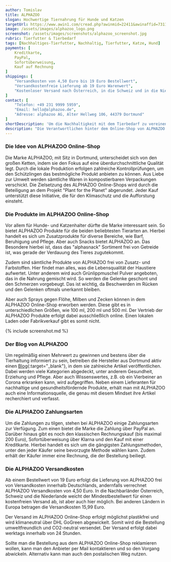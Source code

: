 ```yaml
---
author: Tomislav
title: ALPHAZOO
slogan: Hochwertige Tiernahrung für Hunde und Katzen
targetUrl: https://www.awin1.com/cread.php?awinmid=22411&awinaffid=731132
image: /assets/images/alphazoo_logo.png
screenshot: /assets/images/screenshots/alphazoo_screenshot.jpg
rubric: Tierfutter & Tierbedarf
tags: [Nachhaltiges-Tierfutter, Nachhaltig, Tierfutter, Katze, Hund]
payments: [
    Kreditkarte,
    PayPal,
    Sofortüberweisung,
    Kauf auf Rechnung
]
shippings: [
    "Versandkosten von 4,50 Euro bis 19 Euro Bestellwert",
    "Versandkostenfreie Lieferung ab 19 Euro Warenwert",
    "Kostenloser Versand nach Österreich, in die Schweiz und in die Niederlande möglich"
]
contact: [
    "Telefon: +49 231 9999 5959",
    "Email: hello@alphazoo.de",
    "Adresse: alphazoo AG, Alter Hellweg 106, 44379 Dortmund"
]
shortDescription: 'Um die Nachhaltigkeit mit dem Tierbedarf zu vereinen, verfolgt der ALPHAZOO Online-Shop mit der Tiernahrungsprodukten das Motto "Die Marke mit dem Mehrwert".'
description: "Die Verantwortlichen hinter dem Online-Shop von ALPHAZOO möchten Produkte für unsere treuen Begleiter anbieten, die qualitativ hochwertig sind und das Wohlbefinden des Tieres steigern. Bei ALPHAZOO findet man zahlreiche Produkte für Hund und Katze. Um neben dem Angebot von Nahrungsergänzung und Fellpflege noch weiteren Input zu liefern, führt die Marke einen Blog, auf dem weitere Informationen bezüglich Tierhaltung veröffentlicht werden."
---
```


### Die Idee von ALPHAZOO Online-Shop

Die Marke ALPHAZOO, mit Sitz in Dortmund, unterscheidet sich von den großen Ketten, indem sie den Fokus auf eine überdurchschnittliche Qualität legt. Durch die lokale Produktion erfolgen zahlreiche Kontrollprüfungen, um den Schützlingen das bestmögliche Produkt anbieten zu können. Aus Liebe zur Umwelt werden sämtliche Waren in kompostierbaren Verpackungen verschickt. Die Zielsetzung des ALPHAZOO Online-Shops wird durch die Beteiligung an dem Projekt "Plant for the Planet" abgerundet. Jeder Kauf unterstützt diese Initiative, die für den Klimaschutz und die Aufforstung einsteht.

### Die Produkte im ALPHAZOO Online-Shop

Vor allem für Hunde- und Katzenhalter dürfte die Marke interessant sein. So bietet ALPHAZOO Produkte für die beiden beliebtesten Tierarten an. Hierbei handelt es sich um Zusatzprodukte für diverse Bereiche, wie Barf, Beruhigung und Pflege. Aber auch Snacks bietet ALPHAZOO an. Das Besondere hierbei ist, dass das "alphasnack" Sortiment frei von Getreide ist, was gerade der Verdauung des Tieres zugutekommt.

Zudem sind sämtliche Produkte von ALPHAZOO frei von Zusatz- und Farbstoffen. Hier findet man alles, was die Lebensqualität der Haustiere aufwertet. Unter anderem wird auch Grünlippmuschel Pulver angeboten, das in die Nahrung gemischt wird. So werden die Gelenke geschont und den Schmerzen vorgebeugt. Das ist wichtig, da Beschwerden im Rücken und den Gelenken oftmals unerkannt bleiben.

Aber auch Sprays gegen Flöhe, Milben und Zecken können in dem ALPHAZOO Online-Shop erworben werden. Diese gibt es in unterschiedlichen Größen, wie 100 ml, 200 ml und 500 ml. Der Vertrieb der ALPHAZOO Produkte erfolgt dabei ausschließlich online. Einen lokalen Laden oder Fabrikverkauf gibt es somit nicht.

{% include screenshot.md %}

### Der Blog von ALPHAZOO

Um regelmäßig einen Mehrwert zu gewinnen und bestens über die Tierhaltung informiert zu sein, betreiben die Hersteller aus Dortmund aktiv einen [Blog](https://www.alphazoo.de/de/blog){:target="_blank"}, in dem sie zahlreiche Artikel veröffentlichen. Dabei werden viele Kategorien abgedeckt, unter anderem Gesundheit, Erziehung und Pflege. Aber auch Wissenswertes, z.B. ob ein Vierbeiner an Corona erkranken kann, wird aufgegriffen. Neben einem Lieferanten für nachhaltige und gesundheitsfördernde Produkte, erhält man mit ALPHAZOO auch eine Informationsquelle, die genau mit diesem Mindset ihre Artikel recherchiert und verfasst.

### Die ALPHAZOO Zahlungsarten

Um die Zahlungen zu tilgen, stehen bei ALPHAZOO einige Zahlungsarten zur Verfügung. Zum einen bietet die Marke die Zahlung über PayPal an. Darüber hinaus gibt es noch den klassischen Rechnungskauf (bis maximal 200 Euro), Sofortüberweisung über Klarna und den Kauf mit einer Kreditkarte. Hierbei handelt es sich um die gängigsten Zahlungsmethoden, unter den jeder Käufer seine bevorzugte Methode wählen kann. Zudem erhält der Käufer immer eine Rechnung, die der Bestellung beiliegt.

### Die ALPHAZOO Versandkosten

Ab einem Bestellwert von 19 Euro erfolgt die Lieferung von ALPHAZOO frei von Versandkosten innerhalb Deutschlands, andernfalls verrechnet ALPHAZOO Versandkosten von 4,50 Euro. In die Nachbarländer Österreich, Schweiz und die Niederlande weicht der Mindestbestellwert für einen kostenfreien Versand ab, ist aber auch hier möglich. Bei anderen Ländern in Europa betragen die Versandkosten 15,99 Euro.

Der Versand im ALPHAZOO Online-Shop erfolgt möglichst plastikfrei und wird klimaneutral über DHL GoGreen abgewickelt. Somit wird die Bestellung umweltfreundlich und CO2-neutral versendet. Der Versand erfolgt dabei werktags innerhalb von 24 Stunden.

Sollte man die Bestellung aus dem ALPHAZOO Online-Shop reklamieren wollen, kann man den Anbieter per Mail kontaktieren und so den Vorgang abwickeln. Alternativ kann man auch den postalischen Weg nutzen.